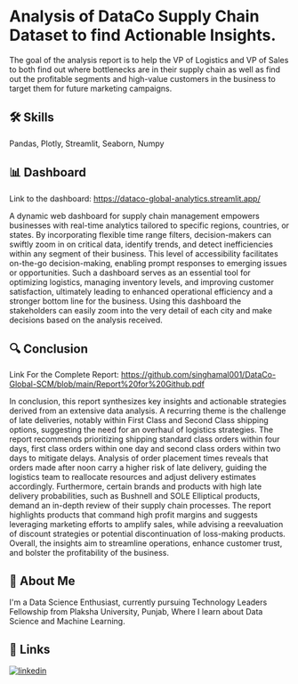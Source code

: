 
# Analysis of DataCo Supply Chain Dataset to find Actionable Insights.

The goal of the analysis report is to help the VP of Logistics and VP of Sales to
both find out where bottlenecks are in their supply chain as well as find out the
profitable segments and high-value customers in the business to target them for future
marketing campaigns.

## 🛠 Skills
Pandas, Plotly, Streamlit, Seaborn, Numpy





## 📊 Dashboard
Link to the dashboard: https://dataco-global-analytics.streamlit.app/

A dynamic web dashboard for supply chain management empowers
businesses with real-time analytics tailored to specific regions, countries,
or states. By incorporating flexible time range filters, decision-makers can
swiftly zoom in on critical data, identify trends, and detect inefficiencies
within any segment of their business. This level of accessibility facilitates
on-the-go decision-making, enabling prompt responses to emerging issues
or opportunities. Such a dashboard serves as an essential tool for
optimizing logistics, managing inventory levels, and improving customer
satisfaction, ultimately leading to enhanced operational efficiency and a
stronger bottom line for the business.
Using this dashboard the stakeholders can easily zoom into the very detail
of each city and make decisions based on the analysis received.


## 🔍 Conclusion

Link For the Complete Report: https://github.com/singhamal001/DataCo-Global-SCM/blob/main/Report%20for%20Github.pdf

In conclusion, this report synthesizes key insights and actionable strategies derived from
an extensive data analysis. A recurring theme is the challenge of late deliveries, notably
within First Class and Second Class shipping options, suggesting the need for an overhaul
of logistics strategies. The report recommends prioritizing shipping standard class orders
within four days, first class orders within one day and second class orders within two
days to mitigate delays. Analysis of order placement times reveals that orders made after
noon carry a higher risk of late delivery, guiding the logistics team to reallocate resources
and adjust delivery estimates accordingly. Furthermore, certain brands and products
with high late delivery probabilities, such as Bushnell and SOLE Elliptical products,
demand an in-depth review of their supply chain processes. The report highlights
products that command high profit margins and suggests leveraging marketing efforts to
amplify sales, while advising a reevaluation of discount strategies or potential
discontinuation of loss-making products. Overall, the insights aim to streamline
operations, enhance customer trust, and bolster the profitability of the business.


## 🚀 About Me
I'm a Data Science Enthusiast, currently pursuing Technology Leaders Fellowship from Plaksha University, Punjab, Where I learn about Data Science and Machine Learning.


## 🔗 Links

[![linkedin](https://img.shields.io/badge/linkedin-0A66C2?style=for-the-badge&logo=linkedin&logoColor=white)](https://www.linkedin.com/in/singhamal/)

